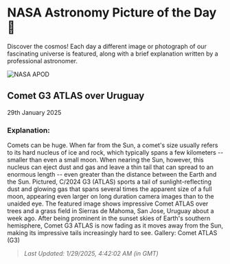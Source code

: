 
  # NASA Astronomy Picture of the Day 🌌

  Discover the cosmos! Each day a different image or photograph of our fascinating universe is featured, along with a brief explanation written by a professional astronomer.

![NASA APOD](https://apod.nasa.gov/apod/image/2501/AtlasFields_Salazar_3214.jpg)

## Comet G3 ATLAS over Uruguay

29th January 2025

### Explanation: 

Comets can be huge. When far from the Sun, a comet's size usually refers to its hard nucleus of ice and rock, which typically spans a few kilometers -- smaller than even a small moon. When nearing the Sun, however, this nucleus can eject dust and gas and leave a thin tail that can spread to an enormous length -- even greater than the distance between the Earth and the Sun. Pictured, C/2024 G3 (ATLAS) sports a tail of sunlight-reflecting dust and glowing gas that spans several times the apparent size of a full moon, appearing even larger on long duration camera images than to the unaided eye. The featured image shows impressive Comet ATLAS over trees and a grass field in Sierras de Mahoma, San Jose, Uruguay about a week ago.  After being prominent in the sunset skies of Earth's southern hemisphere, Comet G3 ATLAS is now fading as it moves away from the Sun, making its impressive tails increasingly hard to see.    Gallery: Comet ATLAS (G3)

> _Last Updated: 1/29/2025, 4:42:02 AM (in GMT)_
